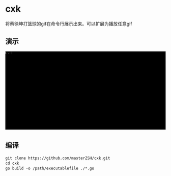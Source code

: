 # cxk
将蔡徐坤打篮球的gif在命令行展示出来。可以扩展为播放任意gif

## 演示
![demo](./images/demo.gif)

## 编译
```shell
git clone https://github.com/masterZSH/cxk.git
cd cxk
go build -o /path/executablefile ./*.go
```

